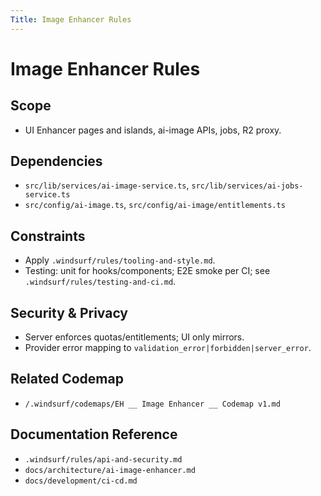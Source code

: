 ```yaml
---
Title: Image Enhancer Rules
---
```


# Image Enhancer Rules

## Scope

- UI Enhancer pages and islands, ai-image APIs, jobs, R2 proxy.

## Dependencies

- `src/lib/services/ai-image-service.ts`, `src/lib/services/ai-jobs-service.ts`
- `src/config/ai-image.ts`, `src/config/ai-image/entitlements.ts`

## Constraints

- Apply `.windsurf/rules/tooling-and-style.md`.
- Testing: unit for hooks/components; E2E smoke per CI; see `.windsurf/rules/testing-and-ci.md`.

## Security & Privacy

- Server enforces quotas/entitlements; UI only mirrors.
- Provider error mapping to `validation_error|forbidden|server_error`.

## Related Codemap

- `/.windsurf/codemaps/EH __ Image Enhancer __ Codemap v1.md`

## Documentation Reference

- `.windsurf/rules/api-and-security.md`
- `docs/architecture/ai-image-enhancer.md`
- `docs/development/ci-cd.md`
